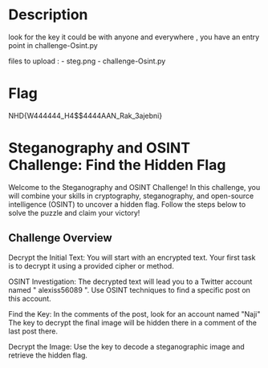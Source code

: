 # Description 
look for the key it could be with anyone and everywhere , you have an entry point in challenge-Osint.py

files to upload : - steg.png
                  - challenge-Osint.py
                  
# Flag
NHD{W444444_H4$$4444AAN_Rak_3ajebni}

# Steganography and OSINT Challenge: Find the Hidden Flag

Welcome to the Steganography and OSINT Challenge! In this challenge, you will combine your skills in cryptography, steganography, and open-source intelligence (OSINT) to uncover a hidden flag. Follow the steps below to solve the puzzle and claim your victory!

## Challenge Overview

Decrypt the Initial Text: You will start with an encrypted text. Your first task is to decrypt it using a provided cipher or method.

OSINT Investigation: The decrypted text will lead you to a Twitter account named " alexiss56089 ". Use OSINT techniques to find a specific post on this account.

Find the Key: In the comments of the post, look for an account named "Naji" The key to decrypt the final image will be hidden there in a comment of the last post there.

Decrypt the Image: Use the key to decode a steganographic image and retrieve the hidden flag.
